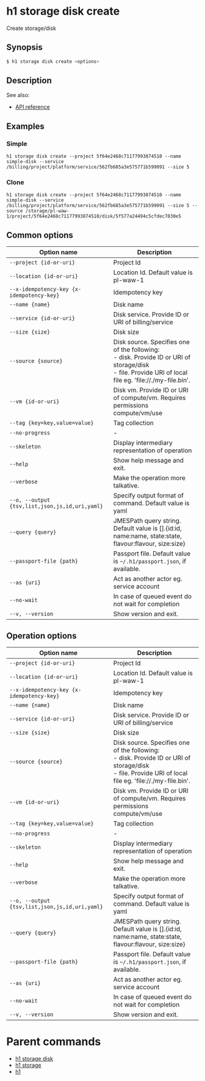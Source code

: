 
# h1 storage disk create

Create storage/disk

## Synopsis

```bash
$ h1 storage disk create <options>
```

## Description

See also:

* [API reference](https://api.hyperone.com/v2/docs#operation/storage_project_disk_create)

## Examples


### Simple

```h1 storage disk create --project 5f64e2468c71177993874510 --name simple-disk --service /billing/project/platform/service/562fb685a3e575771b599091 --size 5```
### Clone

```h1 storage disk create --project 5f64e2468c71177993874510 --name simple-disk --service /billing/project/platform/service/562fb685a3e575771b599091 --size 5 --source /storage/pl-waw-1/project/5f64e2468c71177993874510/disk/5f577a24494c5cfdec7830e5```

## Common options

| Option name                                        | Description                                                                                                                                                 |
| -------------------------------------------------- | ----------------------------------------------------------------------------------------------------------------------------------------------------------- |
| ```--project {id-or-uri}```                        | Project Id                                                                                                                                                  |
| ```--location {id-or-uri}```                       | Location Id. Default value is pl-waw-1                                                                                                                      |
| ```--x-idempotency-key {x-idempotency-key}```      | Idempotency key                                                                                                                                             |
| ```--name {name}```                                | Disk name                                                                                                                                                   |
| ```--service {id-or-uri}```                        | Disk service. Provide ID or URI of billing/service                                                                                                          |
| ```--size {size}```                                | Disk size                                                                                                                                                   |
| ```--source {source}```                            | Disk source. Specifies one of the following: <br>- disk. Provide ID or URI of storage/disk<br>- file. Provide URI of local file eg. 'file://./my-file.bin'. |
| ```--vm {id-or-uri}```                             | Disk vm. Provide ID or URI of compute/vm. Requires permissions compute/vm/use                                                                               |
| ```--tag {key=key,value=value}```                  | Tag collection                                                                                                                                              |
| ```--no-progress```                                | -                                                                                                                                                           |
| ```--skeleton```                                   | Display intermediary representation of operation                                                                                                            |
| ```--help```                                       | Show help message and exit.                                                                                                                                 |
| ```--verbose```                                    | Make the operation more talkative.                                                                                                                          |
| ```--o, --output {tsv,list,json,js,id,uri,yaml}``` | Specify output format of command. Default value is yaml                                                                                                     |
| ```--query {query}```                              | JMESPath query string. Default value is [].\{id:id, name:name, state:state, flavour:flavour, size:size\}                                                    |
| ```--passport-file {path}```                       | Passport file. Default value is ```~/.h1/passport.json```, if available.                                                                                    |
| ```--as {uri}```                                   | Act as another actor eg. service account                                                                                                                    |
| ```--no-wait```                                    | In case of queued event do not wait for completion                                                                                                          |
| ```--v, --version```                               | Show version and exit.                                                                                                                                      |

## Operation options

| Option name                                        | Description                                                                                                                                                 |
| -------------------------------------------------- | ----------------------------------------------------------------------------------------------------------------------------------------------------------- |
| ```--project {id-or-uri}```                        | Project Id                                                                                                                                                  |
| ```--location {id-or-uri}```                       | Location Id. Default value is pl-waw-1                                                                                                                      |
| ```--x-idempotency-key {x-idempotency-key}```      | Idempotency key                                                                                                                                             |
| ```--name {name}```                                | Disk name                                                                                                                                                   |
| ```--service {id-or-uri}```                        | Disk service. Provide ID or URI of billing/service                                                                                                          |
| ```--size {size}```                                | Disk size                                                                                                                                                   |
| ```--source {source}```                            | Disk source. Specifies one of the following: <br>- disk. Provide ID or URI of storage/disk<br>- file. Provide URI of local file eg. 'file://./my-file.bin'. |
| ```--vm {id-or-uri}```                             | Disk vm. Provide ID or URI of compute/vm. Requires permissions compute/vm/use                                                                               |
| ```--tag {key=key,value=value}```                  | Tag collection                                                                                                                                              |
| ```--no-progress```                                | -                                                                                                                                                           |
| ```--skeleton```                                   | Display intermediary representation of operation                                                                                                            |
| ```--help```                                       | Show help message and exit.                                                                                                                                 |
| ```--verbose```                                    | Make the operation more talkative.                                                                                                                          |
| ```--o, --output {tsv,list,json,js,id,uri,yaml}``` | Specify output format of command. Default value is yaml                                                                                                     |
| ```--query {query}```                              | JMESPath query string. Default value is [].\{id:id, name:name, state:state, flavour:flavour, size:size\}                                                    |
| ```--passport-file {path}```                       | Passport file. Default value is ```~/.h1/passport.json```, if available.                                                                                    |
| ```--as {uri}```                                   | Act as another actor eg. service account                                                                                                                    |
| ```--no-wait```                                    | In case of queued event do not wait for completion                                                                                                          |
| ```--v, --version```                               | Show version and exit.                                                                                                                                      |

# Parent commands

* [h1 storage disk](./../README.md)
* [h1 storage](./../../README.md)
* [h1](./../../../README.md)
